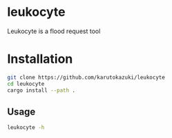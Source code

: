 # leukocyte

Leukocyte is a flood request tool

<!-- Leukocyte was an orbital satellite laser in Guilty Crown -->

# Installation

```bash
git clone https://github.com/karutokazuki/leukocyte
cd leukocyte
cargo install --path .
```

## Usage

```bash
leukocyte -h
```
